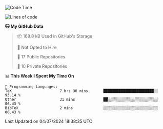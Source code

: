 <!--START_SECTION:waka-->
![Code Time](http://img.shields.io/badge/Code%20Time-959%20hrs%2053%20mins-blue)

![Lines of code](https://img.shields.io/badge/From%20Hello%20World%20I%27ve%20Written-212.8%20thousand%20lines%20of%20code-blue)

**🐱 My GitHub Data** 

> 📦 168.8 kB Used in GitHub's Storage 
 > 
> 🚫 Not Opted to Hire
 > 
> 📜 17 Public Repositories 
 > 
> 🔑 10 Private Repositories 
 > 
📊 **This Week I Spent My Time On** 

```text
💬 Programming Languages: 
TeX                      7 hrs 30 mins       ███████████████████████░░   93.14 % 
Other                    31 mins             ██░░░░░░░░░░░░░░░░░░░░░░░   06.43 % 
BibTeX                   2 mins              ░░░░░░░░░░░░░░░░░░░░░░░░░   00.43 % 
```


 Last Updated on 04/07/2024 18:38:35 UTC
<!--END_SECTION:waka-->
